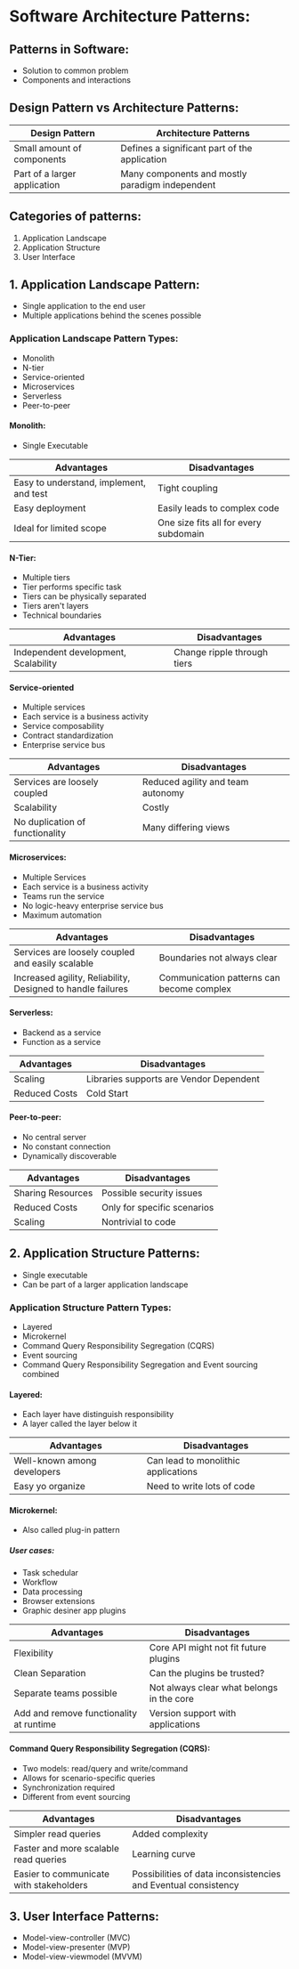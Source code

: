 # Software Architecture Patterns:

## Patterns in Software:
- Solution to common problem 
- Components and interactions

## Design Pattern vs Architecture Patterns:

| Design Pattern | Architecture Patterns |
|----------------|-----------------------|
| Small amount of components | Defines a significant part of the application |
| Part of a larger application | Many components and mostly paradigm independent |

## Categories of patterns:
1. Application Landscape
2. Application Structure 
3. User Interface

## 1. Application Landscape Pattern:
- Single application to the end user
- Multiple applications behind the scenes possible

### Application Landscape Pattern Types:
- Monolith
- N-tier
- Service-oriented
- Microservices
- Serverless
- Peer-to-peer

#### Monolith:
- Single Executable 

| Advantages | Disadvantages |
|------------|---------------|
| Easy to understand, implement, and test | Tight coupling |
| Easy deployment | Easily leads to complex code |
| Ideal for limited scope | One size fits all for every subdomain |

#### N-Tier:
- Multiple tiers
- Tier performs specific task
- Tiers can be physically separated
- Tiers aren't layers
- Technical boundaries

| Advantages | Disadvantages |
|------------|---------------|
| Independent development, Scalability | Change ripple through tiers |

#### Service-oriented
- Multiple services
- Each service is a business activity
- Service composability
- Contract standardization
- Enterprise service bus

| Advantages | Disadvantages |
|------------|---------------|
| Services are loosely coupled | Reduced agility and team autonomy |
| Scalability | Costly |
| No duplication of functionality | Many differing views |

#### Microservices:
- Multiple Services
- Each service is a business activity
- Teams run the service
- No logic-heavy enterprise service bus
- Maximum automation


| Advantages | Disadvantages |
|------------|---------------|
| Services are loosely coupled and easily scalable | Boundaries not always clear |
| Increased agility, Reliability, Designed to handle failures | Communication patterns can become complex |

#### Serverless:
- Backend as a service
- Function as a service

| Advantages | Disadvantages |
|------------|---------------|
| Scaling | Libraries supports are Vendor Dependent |
| Reduced Costs | Cold Start |

#### Peer-to-peer:
- No central server
- No constant connection
- Dynamically discoverable

| Advantages | Disadvantages |
|------------|---------------|
| Sharing Resources | Possible security issues |
| Reduced Costs | Only for specific scenarios |
| Scaling | Nontrivial to code |

## 2. Application Structure Patterns:
- Single executable
- Can be part of a larger application landscape

### Application Structure Pattern Types:
- Layered
- Microkernel
- Command Query Responsibility Segregation (CQRS)
- Event sourcing
- Command Query Responsibility Segregation and Event sourcing combined

#### Layered:
- Each layer have distinguish responsibility
- A layer called the layer below it

| Advantages | Disadvantages |
|------------|---------------|
| Well-known among developers | Can lead to monolithic applications |
| Easy yo organize | Need to write lots of code |

#### Microkernel:
- Also called plug-in pattern

##### User cases:
- Task schedular
- Workflow
- Data processing
- Browser extensions
- Graphic desiner app plugins

| Advantages | Disadvantages |
|------------|---------------|
| Flexibility | Core API might not fit future plugins |
| Clean Separation | Can the plugins be trusted?  |
| Separate teams possible | Not always clear what belongs in the core |
| Add and remove functionality at runtime | Version support with applications |

#### Command Query Responsibility Segregation (CQRS):
- Two models: read/query and write/command
- Allows for scenario-specific queries 
- Synchronization required
- Different from event sourcing

| Advantages | Disadvantages |
|------------|---------------|
| Simpler read queries | Added complexity |
| Faster and more scalable read queries | Learning curve |
| Easier to communicate with stakeholders | Possibilities of data inconsistencies and Eventual consistency |

## 3. User Interface Patterns:
- Model-view-controller (MVC)
- Model-view-presenter (MVP)
- Model-view-viewmodel (MVVM)






